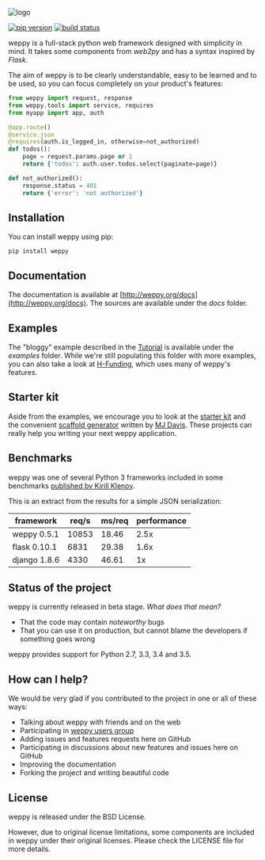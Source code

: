 ![logo](http://weppy.org/static/logo-big.png)

[![pip version](https://img.shields.io/pypi/v/weppy.svg?style=flat)](https://pypi.python.org/pypi/weppy) 
[![build status](https://img.shields.io/travis/gi0baro/weppy.svg?style=flat)](https://travis-ci.org/gi0baro/weppy)

weppy is a full-stack python web framework designed with simplicity in mind.
It takes some components from *web2py* and has a syntax inspired by *Flask*.

The aim of weppy is to be clearly understandable, easy to be learned and to be 
used, so you can focus completely on your product's features:

```python
from weppy import request, response
from weppy.tools import service, requires
from myapp import app, auth

@app.route()
@service.json
@requires(auth.is_logged_in, otherwise=not_authorized)
def todos():
    page = request.params.page or 1
    return {'todos': auth.user.todos.select(paginate=page)}

def not_authorized():
    response.status = 401
    return {'error': 'not authorized'}
```

## Installation

You can install weppy using pip:

    pip install weppy

## Documentation

The documentation is available at [http://weppy.org/docs](http://weppy.org/docs).
The sources are available under the *docs* folder.

## Examples

The "bloggy" example described in the [Tutorial](http://weppy.org/docs/latest/tutorial) is available under the *examples* folder. 
While we're still populating this folder with more examples, you can also take a look at [H-Funding](https://github.com/gi0baro/h-funding), which uses many of weppy's features.

## Starter kit

Aside from the examples, we encourage you to look at the [starter kit](https://github.com/mijdavis2/starter_weppy) and the convenient [scaffold generator](https://github.com/mijdavis2/generator-weppy-mvc) written by [MJ Davis](https://github.com/mijdavis2). These projects can really help you writing your next weppy application.

## Benchmarks

weppy was one of several Python 3 frameworks included in some benchmarks
[published by Kirill Klenov](http://klen.github.io/py-frameworks-bench).

This is an extract from the results for a simple JSON serialization:

| framework | req/s | ms/req | performance |
| --- | --- | --- | --- |
| weppy 0.5.1 | 10853 | 18.46 | 2.5x |
| flask 0.10.1 | 6831 | 29.38 | 1.6x |
| django 1.8.6 | 4330 | 46.61 | 1x |

## Status of the project

weppy is currently released in beta stage.
*What does that mean?*

* That the code may contain *noteworthy* bugs
* That you can use it on production, but cannot blame the developers if 
something goes wrong

weppy provides support for Python 2.7, 3.3, 3.4 and 3.5.

## How can I help?

We would be very glad if you contributed to the project in one or all of these ways:

* Talking about weppy with friends and on the web
* Participating in [weppy users group](https://groups.google.com/forum/#!forum/weppy-talk)
* Adding issues and features requests here on GitHub
* Participating in discussions about new features and issues here on GitHub
* Improving the documentation
* Forking the project and writing beautiful code

## License

weppy is released under the BSD License.

However, due to original license limitations, some components are included 
in weppy under their original licenses. Please check the LICENSE file for 
more details.
